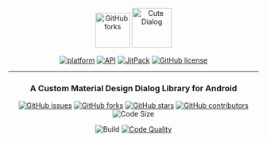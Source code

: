 <p align="center"><img src="https://github.com/CuteLibs/CuteDialog/raw/master/files/library_icon.png" height="70" weight="70" alt="GitHub forks"> <img src="https://github.com/CuteLibs/CuteDialog/raw/master/files/Cute_Dialog.png" height="80" alt="Cute Dialog"> </p>

<p align="center"> <a href="https://www.android.com"><img src="https://img.shields.io/badge/platform-Android-yellow.svg" alt="platform"></a>
 <a href="https://android-arsenal.com/api?level=21"><img src="https://img.shields.io/badge/API-21%2B-brightgreen.svg?style=flat" alt="API"></a> <a href="https://jitpack.io/#CuteLibs/CuteDialog/"><img src="https://jitpack.io/v/CuteLibs/CuteDialog.svg" alt="JitPack"></a> <a href="https://github.com/CuteLibs/CuteDialog/blob/master/LICENSE"><img src="https://img.shields.io/github/license/CuteLibs/CuteDialog" alt="GitHub license"></a> </p>
 
 <hr> 
 
<h3 align="center"><b>A Custom Material Design Dialog Library for Android</b></h3>



 <p align="center"> <a href="https://github.com/CuteLibs/CuteDialog/issues"><img src="https://img.shields.io/github/issues/CuteLibs/CuteDialog" alt="GitHub issues"></a> <a href="https://github.com/CuteLibs/CuteDialog/network"><img src="https://img.shields.io/github/forks/CuteLibs/CuteDialog" alt="GitHub forks"></a> <a href="https://github.com/CuteLibs/CuteDialog/stargazers"><img src="https://img.shields.io/github/stars/CuteLibs/CuteDialog" alt="GitHub stars"></a> <a href="https://github.com/CuteLibs/CuteDialog/graphs/contributors"> <img src="https://img.shields.io/github/contributors/CuteLibs/CuteDialog" alt="GitHub contributors"></a> <img src="https://img.shields.io/github/languages/code-size/CuteLibs/CuteDialog" alt="Code Size">  </p>
  
 <p align="center"> <img src="https://github.com/CuteLibs/CuteDialog/actions/workflows/android.yml/badge.svg" alt="Build"/> <a href="https://www.codacy.com/gh/CuteLibs/CuteDialog/dashboard?utm_source=github.com&amp;utm_medium=referral&amp;utm_content=CuteLibs/CuteDialog&amp;utm_campaign=Badge_Grade"><img src="https://app.codacy.com/project/badge/Grade/b46743b23bf041819fb5232ba87fb17e" alt="Code Quality"></a> </p>


